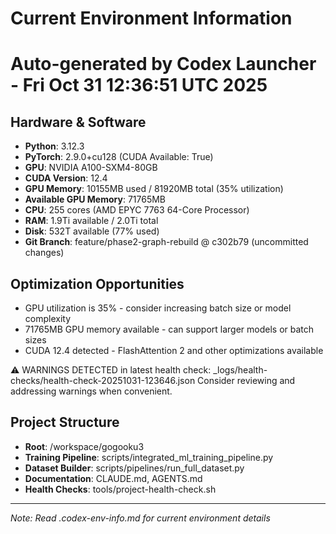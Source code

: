 # Current Environment Information
# Auto-generated by Codex Launcher - Fri Oct 31 12:36:51 UTC 2025

## Hardware & Software
- **Python**: 3.12.3
- **PyTorch**: 2.9.0+cu128 (CUDA Available: True)
- **GPU**: NVIDIA A100-SXM4-80GB
- **CUDA Version**: 12.4
- **GPU Memory**: 10155MB used / 81920MB total (35% utilization)
- **Available GPU Memory**: 71765MB
- **CPU**: 255 cores (AMD EPYC 7763 64-Core Processor)
- **RAM**: 1.9Ti available / 2.0Ti total
- **Disk**: 532T available (77% used)
- **Git Branch**: feature/phase2-graph-rebuild @ c302b79 (uncommitted changes)

## Optimization Opportunities
- GPU utilization is 35% - consider increasing batch size or model complexity
- 71765MB GPU memory available - can support larger models or batch sizes
- CUDA 12.4 detected - FlashAttention 2 and other optimizations available

⚠️ WARNINGS DETECTED in latest health check: _logs/health-checks/health-check-20251031-123646.json
Consider reviewing and addressing warnings when convenient.

## Project Structure
- **Root**: /workspace/gogooku3
- **Training Pipeline**: scripts/integrated_ml_training_pipeline.py
- **Dataset Builder**: scripts/pipelines/run_full_dataset.py
- **Documentation**: CLAUDE.md, AGENTS.md
- **Health Checks**: tools/project-health-check.sh

---
*Note: Read .codex-env-info.md for current environment details*
